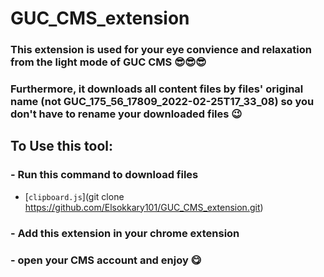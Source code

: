 # GUC_CMS_extension

### This extension is used for your eye convience and relaxation from the light mode of GUC CMS 😎😎😎
### Furthermore, it downloads all content files by files' original name (not GUC_175_56_17809_2022-02-25T17_33_08) so you don't have to rename your downloaded files 😉

## To Use this tool:

### - Run this command to download files

- [`clipboard.js`](git clone https://github.com/Elsokkary101/GUC_CMS_extension.git)

### - Add this extension in your chrome extension 
### - open your CMS account and enjoy 😋

